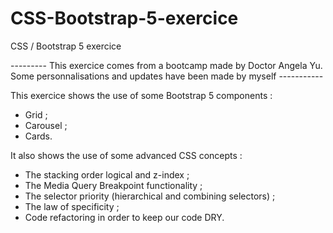 # CSS-Bootstrap-5-exercice
CSS / Bootstrap 5 exercice

--------- This exercice comes from a bootcamp made by Doctor Angela Yu. Some personnalisations and updates have been made by myself -----------

This exercice shows the use of some Bootstrap 5 components :
- Grid ;
- Carousel ;
- Cards.

It also shows the use of some advanced CSS concepts :
- The stacking order logical and z-index ;
- The Media Query Breakpoint functionality ;
- The selector priority (hierarchical and combining selectors) ;
- The law of specificity ;
- Code refactoring in order to keep our code DRY.
